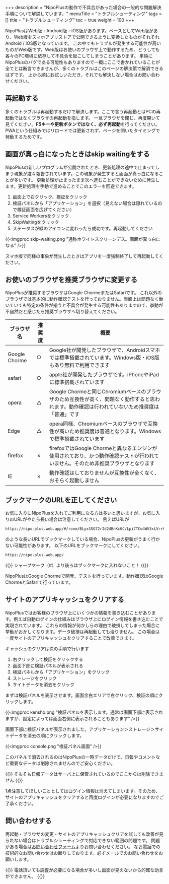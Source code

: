 +++
description = "NipoPlusの動作で不具合があった場合の一般的な問題解決手順について解説しています。"
menuTitle = "トラブルシューティング"
tags = []
title = "トラブルシューティング"
toc = true
weight = 100
+++

NipoPlusはWeb版・Android版・iOS版があります。ベースとしてWeb版があり、Web版をスマホアプリストアで公開できるように変換したものがそれぞれAndroid / iOS版となっています。
この中でもトラブルが発生する可能性が高いものがWeb版です。Web版はお使いのブラウザ上で動作するため、どうしても各々のPC環境に依存して不具合を起こしてしまうことがあります。
単純にNipoPlusのバグである可能性もありますので一概にここで書かれていることが全てとは断言できませんが、多くのトラブルはこのページの解決策で解消できるはずです。
上から順にお試しいただき、それでも解決しない場合はお問い合わせください。

## 再起動する

多くのトラブルは再起動するだけで解決します。ここで言う再起動とはPCの再起動ではなくブラウザの再起動を指します。
一旦ブラウザを閉じ、再度開いて見てください。**F5キーや更新ボタンではなく、必ず再起動**を行ってください。
PWAという仕組みではリロードでは更新されず、ページを開いたタイミングで発動するためです。

## 画面が真っ白になったときはskip waitingをする

NipoPlusの新しいプログラムが公開されたとき、更新処理の途中で止まってしまう現象が度々報告されています。この現象が発生すると画面が真っ白になることが多いです。
更新処理が止まったまま次へ進むことができないために発生します。更新処理を手動で進めることでこのエラーを回避できます。

1. 画面上で右クリック、検証をクリック
1. 検証パネルから「アプリケーション」を選択（見えない場合は隠れているので検証画面を広げてください）
1. Service Workersをクリック
1. SkipWaitingをクリック
1. ステータスが緑のアイコンに変わったら成功です。再起動してください

{{<imgproc skip-waiting.png "通称ホワイトスクリーンデス。画面が真っ白になる" />}}

スマホ版で同様の事象が発生したときはアプリを一度強制終了して再起動してください。

## お使いのブラウザを推奨ブラウザに変更する

NipoPlusが推奨するブラウザはGoogle ChormeまたはSafariです。
これ以外のブラウザでは基本的に動作確認テストを行っておりません。表面上は問題なく動いていても特定の条件が揃うと不具合が発生する可能性もありますので、挙動が不自然だと感じたら推奨ブラウザへ切り替えてください。

|ブラウザ名|推奨度|概要|
|---|---|---|
|Google Chorme|○|Google社が開発したブラウザで、Androidスマホでは標準搭載されています。Windows版・iOS版もあり無料で利用できます|
|safari|○|apple社が開発したブラウザです。iPhoneやiPadに標準搭載されています|
|opera|△|Google Chormeと同じChromiumベースのブラウザのため互換性が高く、問題なく動作すると思われます。動作確認は行われていないため推奨度は「普通」です|
|Edge|△|opera同様、Chromiumベースのブラウザで互換性が高いため推奨度は普通となります。Windowsで標準搭載されています|
|firefox|✗|firefoxではGoogle Chormeと異なるエンジンが使用されており、かつ動作確認テストが行われていません。そのため非推奨ブラウザとなります|
|IE|✗|動作確認はしておりませんが互換性が全くなく、おそらく起動しません|

## ブックマークのURLを正してください

お気に入りにNipoPlusを入れてご利用になる方は多いと思いますが、お気に入りのURLがやたら長い場合は注意してください。
例えばURLが

```sh
https://nipo-plus.web.app/#/room/BLyx3SG72rId24BnKcGC/Lpi7TCw4WV3xLVrrHOCs/blue-grey/home/PageNameGroupSettingStaff
```

のような長いURLでブックマークしている場合、NipoPlusの更新がうまく行かない可能性があります。
以下のURLをブックマークにしてください。

```sh
https://nipo-plus.web.app/
```

{{<alice pos="right" icon="here">}}
シャープマーク（#）より後ろはブックマークに入れないこと！
{{</alice>}}

NipoPlusはGoogle Chormeで開発、テストを行っています。動作確認はGoogle ChormeとSafariで行っています。

## サイトのアプリキャッシュをクリアする

NipoPlusではお客様のブラウザ上にいくつかの情報を書き込むことがあります。例えば自動ログインの仕組みはブラウザ上にログイン情報を書き込むことで実現されています。
これらの情報が何かしらの理由で破損してしまった場合に挙動がおかしくなります。データ破損は再起動しても治りません。
この場合は一度サイトのアプリキャッシュをクリアすることで改善できます。

キャッシュのクリアは次の手順で行います

1. 右クリックして検証をクリックする
1. 画面下部に検証パネルが表示される
1. 検証パネルから「アプリケーション」をクリック
1. ストレージをクリック
1. サイトデータを消去をクリック

まずは検証パネルを表示させます。画面余白エリアで右クリック、検証の順にクリックします。

{{<imgproc kensho.png "検証パネルを表示します。通常は画面下部に表示されますが、設定によっては画面右側に表示されることもあります" />}}

画面下部に検証パネルが表示されました。アプリケーション＞ストレージ＞サイトデータを消去の順にクリックします。

{{<imgproc console.png "検証パネル画面" />}}

このパネルで消去されるのはNipoPlusの一時データだけで、日報やコメントなど重要なデータは削除されませんのでご安心ください。

{{<alice pos="right" icon="here">}}
そもそも日報データはサーバ上に保管されているのでここからは削除できません
{{</alice>}}

1点注意してほしいこととしてはログイン情報は消えてしまいます。そのため、サイトのアプリキャッシュをクリアすると再度ログインが必要になりますのでご了承ください。

## 問い合わせする

再起動・ブラウザの変更・サイトのアプリキャッシュクリアを試しても改善が見られない場合はトラブルシューティングで対応できない範囲の問題です。
問題がある場合は[お問い合わせフォーム](/system/inquery/)よりお問い合わせください。
なお電話での技術的なお問い合わせはお断りしております。必ずメールでのお問い合わせをお願いします。

{{<alice pos="right" icon="default">}}
電話頂いても調査が必要になる場合が多いし画面が見えないから的確な助言ができません。
{{</alice>}}
